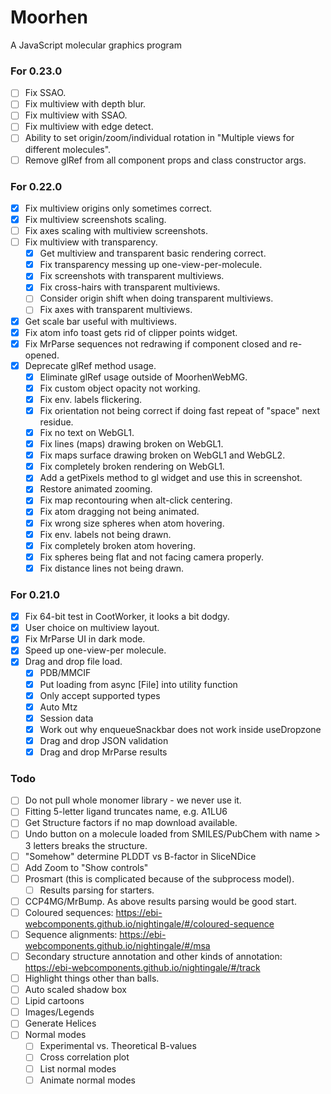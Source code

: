 # Moorhen
A JavaScript molecular graphics program

### For 0.23.0
- [ ] Fix SSAO.
- [ ] Fix multiview with depth blur.
- [ ] Fix multiview with SSAO.
- [ ] Fix multiview with edge detect.
- [ ] Ability to set origin/zoom/individual rotation in "Multiple views for different molecules".
- [ ] Remove glRef from all component props and class constructor args.

### For 0.22.0
- [x] Fix multiview origins only sometimes correct.
- [x] Fix multiview screenshots scaling.
- [ ] Fix axes scaling with multiview screenshots.
- [ ] Fix multiview with transparency.
  - [x] Get multiview and transparent basic rendering correct.
  - [x] Fix transparency messing up one-view-per-molecule.
  - [x] Fix screenshots with transparent multiviews.
  - [x] Fix cross-hairs with transparent multiviews.
  - [ ] Consider origin shift when doing transparent multiviews.
  - [ ] Fix axes with transparent multiviews.
- [x] Get scale bar useful with multiviews.
- [x] Fix atom info toast gets rid of clipper points widget.
- [x] Fix MrParse sequences not redrawing if component closed and re-opened.
- [x] Deprecate glRef method usage.
   - [x] Eliminate glRef usage outside of MoorhenWebMG.
   - [x] Fix custom object opacity not working.
   - [x] Fix env. labels flickering.
   - [x] Fix orientation not being correct if doing fast repeat of "space" next residue.
   - [x] Fix no text on WebGL1.
   - [x] Fix lines (maps) drawing broken on WebGL1.
   - [x] Fix maps surface drawing broken on WebGL1 and WebGL2.
   - [x] Fix completely broken rendering on WebGL1.
   - [x] Add a getPixels method to gl widget and use this in screenshot.
   - [x] Restore animated zooming.
   - [x] Fix map recontouring when alt-click centering.
   - [x] Fix atom dragging not being animated.
   - [x] Fix wrong size spheres when atom hovering.
   - [x] Fix env. labels not being drawn.
   - [x] Fix completely broken atom hovering.
   - [x] Fix spheres being flat and not facing camera properly.
   - [x] Fix distance lines not being drawn.

### For 0.21.0
- [x] Fix 64-bit test in CootWorker, it looks a bit dodgy.
- [x] User choice on multiview layout.
- [x] Fix MrParse UI in dark mode.
- [x] Speed up one-view-per molecule.
- [x] Drag and drop file load.
  - [x] PDB/MMCIF
  - [x] Put loading from async [File] into utility function
  - [x] Only accept supported types
  - [x] Auto Mtz
  - [x] Session data
  - [x] Work out why enqueueSnackbar does not work inside useDropzone
  - [x] Drag and drop JSON validation
  - [x] Drag and drop MrParse results

### Todo
- [ ] Do not pull whole monomer library - we never use it.
- [ ] Fitting 5-letter ligand truncates name, e.g. A1LU6
- [ ] Get Structure factors if no map download available.
- [ ] Undo button on a molecule loaded from SMILES/PubChem with name > 3 letters breaks the structure.
- [ ] "Somehow" determine PLDDT vs B-factor in SliceNDice
- [ ] Add Zoom to "Show controls"
- [ ] Prosmart (this is complicated because of the subprocess model).
  - [ ] Results parsing for starters.
- [ ] CCP4MG/MrBump. As above results parsing would be good start.
- [ ] Coloured sequences: https://ebi-webcomponents.github.io/nightingale/#/coloured-sequence
- [ ] Sequence alignments: https://ebi-webcomponents.github.io/nightingale/#/msa
- [ ] Secondary structure annotation and other kinds of annotation: https://ebi-webcomponents.github.io/nightingale/#/track
- [ ] Highlight things other than balls.
- [ ] Auto scaled shadow box
- [ ] Lipid cartoons
- [ ] Images/Legends
- [ ] Generate Helices
- [ ] Normal modes
    - [ ] Experimental vs. Theoretical B-values
    - [ ] Cross correlation plot
    - [ ] List normal modes
    - [ ] Animate normal modes
